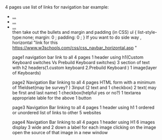 4 pages
use list of links for navigation bar
example:
    <ul>
        <li><a href="...">...</a></li>
        <li><a href="...">...</a></li>
        <li><a href="...">...</a></li>
then take out the bullets and margin and padding (in CSS)
    ul {
        list-style-type:none;
        margin: 0 ;
        padding: 0 ;
    }
If you want to do side way , horizontal
"link for this https://www.w3schools.com/css/css_navbar_horizontal.asp "

page1
navigation bar link to all 4 pages
1 header using h1(Custom Keyboard switches Vs Prebuild Keyboard switches)
3 section of text with h2 headers(1.custom keyboard 2.Prebuild Keyboard )
1 image(layer of Keyboards)

page2
Navigation Bar linking to all 4 pages
HTML form with a minimum of
1fieldset(may be survey? )
3input (2 text and 1 checkbox) 2 text( may be first and last name) 1 checkbox(helpful yes or no?)
1 textarea
appropriate lable for the above
1 button

page3
Navigation Bar linking to all 4 pages
1 header using h1
1 ordered or unordered list of links to other 5 websites

page4
Navigation Bar linking to all 4 pages
1 header using H1
6 images display 3 wide and 2 down
    a label for each image
    clicking on the image open the source of that image in a new window
